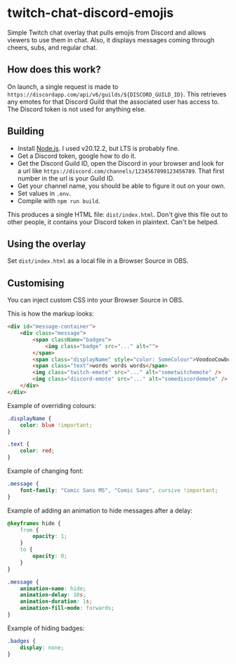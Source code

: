 # twitch-chat-discord-emojis

Simple Twitch chat overlay that pulls emojis from Discord and allows viewers to use them in chat.
Also, it displays messages coming through cheers, subs, and regular chat.

## How does this work?

On launch, a single request is made to `https://discordapp.com/api/v6/guilds/${DISCORD_GUILD_ID}`.
This retrieves any emotes for that Discord Guild that the associated user has access to.
The Discord token is not used for anything else.

## Building

* Install [Node.js](https://nodejs.org/en). I used v20.12.2, but LTS is probably fine.
* Get a Discord token, google how to do it.
* Get the Discord Guild ID, open the Discord in your browser and look for a url like `https://discord.com/channels/1234567890123456789`. That first number in the url is your Guild ID.
* Get your channel name, you should be able to figure it out on your own.
* Set values in `.env`.
* Compile with `npm run build`.

This produces a single HTML file: `dist/index.html`.
Don't give this file out to other people, it contains your Discord token in plaintext. Can't be helped.

## Using the overlay

Set `dist/index.html` as a local file in a Browser Source in OBS.

## Customising

You can inject custom CSS into your Browser Source in OBS.

This is how the markup looks:

```html
<div id="message-container">
    <div class="message">
        <span className="badges">
            <img class="badge" src="..." alt="">
        </span>
        <span class="displayName" style="color: SomeColour">VoodooCowboy</span>
        <span class="text">words words words</span>
        <img class="twitch-emote" src="..." alt="sometwitchemote" />
        <img class="discord-emote" src="..." alt="somediscordemote" />
    </div>
</div>
```

Example of overriding colours:

```css
.displayName {
    color: blue !important;
}

.text {
    color: red;
}
```

Example of changing font:

```css
.message {
    font-family: "Comic Sans MS", "Comic Sans", cursive !important;
}
```

Example of adding an animation to hide messages after a delay:

```css
@keyframes hide {
    from {
        opacity: 1;
    }
    to {
        opacity: 0;
    }
}

.message {
    animation-name: hide;
    animation-delay: 10s;
    animation-duration: 1s;
    animation-fill-mode: forwards;
}
```

Example of hiding badges:

```css
.badges {
    display: none;
}
```
